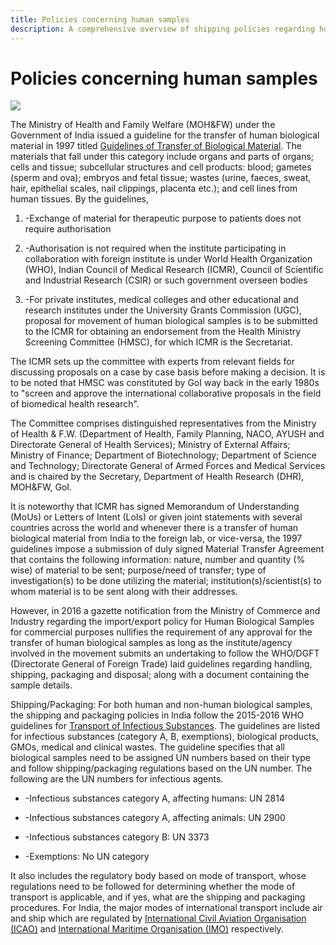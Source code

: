 ```yaml
---
title: Policies concerning human samples
description: A comprehensive overview of shipping policies regarding human samples in India
---
```


# Policies concerning human samples 

![](https://images.unsplash.com/photo-1581594549595-35f6edc7b762?ixid=MnwxMjA3fDB8MHxwaG90by1wYWdlfHx8fGVufDB8fHx8&ixlib=rb-1.2.1&auto=format&fit=crop&w=1740&q=80)

The Ministry of Health and Family Welfare (MOH&FW) under the Government of India issued a guideline for the transfer of human biological material in 1997 titled [Guidelines of Transfer of Biological Material](https://main.icmr.nic.in/content/download-guidelines-transfer-biological-material). The materials that fall under this category include organs and parts of organs; cells and tissue; subcellular structures and cell products: blood; gametes (sperm and ova); embryos and fetal tissue; wastes (urine, faeces, sweat, hair, epithelial scales, nail clippings, placenta etc.); and cell lines from human tissues. By the guidelines, 

1. -Exchange of material for therapeutic purpose to patients does not require authorisation

2. -Authorisation is not required when the institute participating in collaboration with foreign institute is under World Health Organization (WHO), Indian Council of Medical Research (ICMR), Council of Scientific and Industrial Research (CSIR) or such government overseen bodies

3.  -For private institutes, medical colleges and other educational and research institutes under the University Grants Commission (UGC), proposal for movement of human biological samples is to be submitted to the ICMR for obtaining an endorsement from the Health Ministry Screening Committee (HMSC), for which ICMR is the Secretariat. 

The ICMR sets up the committee with experts from relevant fields for discussing proposals on a case by case basis before making a decision. It is to be noted that HMSC was constituted by GoI way back in the early 1980s to "screen and approve the international collaborative proposals in the field of biomedical health research". 

The Committee comprises distinguished representatives from the Ministry of Health & F.W. (Department of Health, Family Planning, NACO, AYUSH and Directorate General of Health Services); Ministry of External Affairs; Ministry of Finance; Department of Biotechnology; Department of Science and Technology; Directorate General of Armed Forces and Medical Services and is chaired by the Secretary, Department of Health Research (DHR), MOH&FW, GoI.

It is noteworthy that ICMR has signed Memorandum of Understanding (MoUs) or Letters of Intent (LoIs) or given joint statements with several countries across the world and whenever there is a transfer of human biological material from India to the foreign lab, or vice-versa, the 1997 guidelines impose a submission of duly signed Material Transfer Agreement that contains the following information: nature, number and quantity (% wise) of material to be sent; purpose/need of transfer; type of investigation(s) to be done utilizing the material; institution(s)/scientist(s) to whom material is to be sent along with their addresses.

However, in 2016 a gazette notification from the Ministry of Commerce and Industry regarding the import/export policy for Human Biological Samples for commercial purposes nullifies the requirement of any approval for the transfer of human biological samples as long as the institute/agency involved in the movement submits an undertaking to follow the WHO/DGFT (Directorate General of Foreign Trade) laid guidelines regarding handling, shipping, packaging and disposal; along with a document containing the sample details.

Shipping/Packaging: For both human and non-human biological samples, the shipping and packaging policies in India follow the 2015-2016 WHO guidelines for [Transport of Infectious Substances](https://apps.who.int/iris/bitstream/handle/10665/149288/WHO_HSE_GCR_2015.2_eng.pdf;jsessionid=F22E6ABFD9162CB40719D7CF31C045FE?sequence=1). The guidelines are listed for infectious substances (category A, B, exemptions), biological products, GMOs, medical and clinical wastes. The guideline specifies that all biological samples need to be assigned UN numbers based on their type and follow shipping/packaging regulations based on the UN number. The following are the UN numbers for infectious agents. 

-   -Infectious substances category A, affecting humans: UN 2814

-   -Infectious substances category A, affecting animals: UN 2900

-   -Infectious substances category B: UN 3373

-   -Exemptions: No UN category

It also includes the regulatory body based on mode of transport, whose regulations need to be followed for determining whether the mode of transport is applicable, and if yes, what are the shipping and packaging procedures. For India, the major modes of international transport include air and ship which are regulated by [International Civil Aviation Organisation (ICAO)](https://www.icao.int/safety/dangerousgoods/Pages/default.aspx) and [International Maritime Organisation (IMO)](https://www.bifa.org/media/4544564/bp-3-the-international-maritime-dangerous-goods-imdg-code.pdf) respectively.